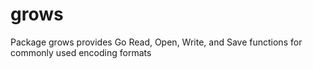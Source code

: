 # grows
Package grows provides Go Read, Open, Write, and Save functions for commonly used encoding formats
